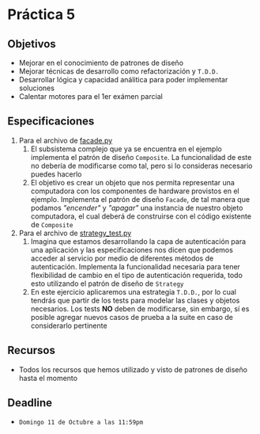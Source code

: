 # Práctica 5

## Objetivos

* Mejorar en el conocimiento de patrones de diseño
* Mejorar técnicas de desarrollo como refactorización y `T.D.D.`
* Desarrollar lógica y capacidad análitica para poder implementar soluciones
* Calentar motores para el 1er exámen parcial

## Especificaciones

1. Para el archivo de [facade.py](facade.py)
   1. El subsistema complejo que ya se encuentra en el ejemplo implementa el patrón de diseño `Composite`. La funcionalidad de este no debería de modificarse como tal, pero si lo consideras necesario puedes hacerlo
   2. El objetivo es crear un objeto que nos permita representar una computadora con los componentes de hardware provistos en el ejemplo. Implementa el patrón de diseño `Facade`, de tal manera que podamos _"encender"_ y _"apagar"_ una instancia de nuestro objeto computadora, el cual deberá de construirse con el código existente de `Composite`
2. Para el archivo de [strategy_test.py](strategy_test.py)
   1. Imagina que estamos desarrollando la capa de autenticación para una aplicación y las especificaciones nos dicen que podemos acceder al servicio por medio de diferentes métodos de autenticación. Implementa la funcionalidad necesaria para tener flexibilidad de cambio en el tipo de autenticación requerida, todo esto utilizando el patrón de diseño de `Strategy`
   2. En este ejercicio aplicaremos una estrategia `T.D.D.`, por lo cual tendrás que partir de los tests para modelar las clases y objetos necesarios. Los tests **NO** deben de modificarse, sin embargo, sí es posible agregar nuevos casos de prueba a la suite en caso de considerarlo pertinente

## Recursos

* Todos los recursos que hemos utilizado y visto de patrones de diseño hasta el momento

## Deadline

* `Domingo 11 de Octubre a las 11:59pm`

